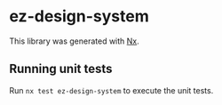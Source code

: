 # ez-design-system

This library was generated with [Nx](https://nx.dev).

## Running unit tests

Run `nx test ez-design-system` to execute the unit tests.
